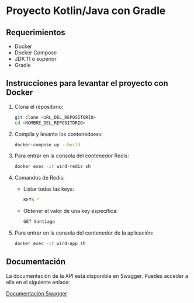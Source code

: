 # Proyecto Kotlin/Java con Gradle

## Requerimientos

- Docker
- Docker Compose
- JDK 11 o superior
- Gradle

## Instrucciones para levantar el proyecto con Docker

1. Clona el repositorio:
    ```sh
    git clone <URL_DEL_REPOSITORIO>
    cd <NOMBRE_DEL_REPOSITORIO>
    ```

2. Compila y levanta los contenedores:
    ```sh
    docker-compose up --build
    ```

3. Para entrar en la consola del contenedor Redis:
    ```sh
    docker exec -it wird-redis sh
    ```

4. Comandos de Redis:
    - Listar todas las keys:
        ```sh
        KEYS *
        ```
    - Obtener el valor de una key específica:
        ```sh
        GET Santiago
        ```

5. Para entrar en la consola del contenedor de la aplicación:
    ```sh
    docker exec -it wird-app sh
    ```

## Documentación

La documentación de la API está disponible en Swagger. Puedes acceder a ella en el siguiente enlace:

[Documentación Swagger](http://localhost:8080/swagger-ui.html)
